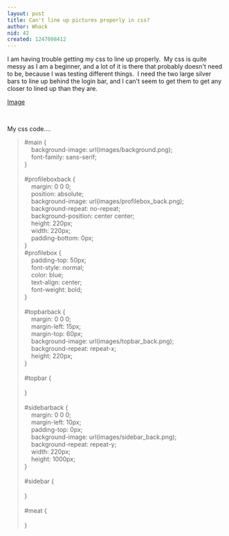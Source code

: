 ```yaml
---
layout: post
title: Can't line up pictures properly in css?
author: Whack
nid: 42
created: 1247098412
---
```

<p>I am having trouble getting my css to line up properly.&nbsp; My css is quite messy as I&nbsp;am a beginner, and a lot of it is there that probably doesn't need to be, because I&nbsp;was testing different things.&nbsp; I need the two large silver bars to line up behind the login bar, and I&nbsp;can't seem to get them to get any closer to lined up than they are. &nbsp;</p>
<p><a href="http://localhost/Mytale/style/images/screenshotbroken.png">Image</a></p>
<p>&nbsp;</p>
<p>My css code....&nbsp; </p>
<blockquote>
<p>#main {<br />
&nbsp;&nbsp;&nbsp; background-image: url(images/background.png);<br />
&nbsp;&nbsp;&nbsp; font-family: sans-serif;<br />
}<br />
<br />
#profileboxback {<br />
&nbsp;&nbsp;&nbsp; margin: 0 0 0;<br />
&nbsp;&nbsp;&nbsp; position: absolute;<br />
&nbsp;&nbsp;&nbsp; background-image: url(images/profilebox_back.png);<br />
&nbsp;&nbsp;&nbsp; background-repeat: no-repeat;<br />
&nbsp;&nbsp;&nbsp; background-position: center center;<br />
&nbsp;&nbsp;&nbsp; height: 220px;<br />
&nbsp;&nbsp;&nbsp; width: 220px;<br />
&nbsp;&nbsp;&nbsp; padding-bottom: 0px;<br />
}<br />
#profilebox {<br />
&nbsp;&nbsp;&nbsp; padding-top: 50px;<br />
&nbsp;&nbsp;&nbsp; font-style: normal;<br />
&nbsp;&nbsp;&nbsp; color: blue;<br />
&nbsp;&nbsp;&nbsp; text-align: center;<br />
&nbsp;&nbsp;&nbsp; font-weight: bold;<br />
}<br />
<br />
#topbarback {<br />
&nbsp;&nbsp;&nbsp; margin: 0 0 0;<br />
&nbsp;&nbsp;&nbsp; margin-left: 15px;<br />
&nbsp;&nbsp;&nbsp; margin-top: 60px;<br />
&nbsp;&nbsp;&nbsp; background-image: url(images/topbar_back.png);<br />
&nbsp;&nbsp;&nbsp; background-repeat: repeat-x;<br />
&nbsp;&nbsp;&nbsp; height: 220px;<br />
}<br />
<br />
#topbar {<br />
<br />
}<br />
<br />
#sidebarback {<br />
&nbsp;&nbsp;&nbsp; margin: 0 0 0;<br />
&nbsp;&nbsp;&nbsp; margin-left: 10px;<br />
&nbsp;&nbsp;&nbsp; padding-top: 0px;<br />
&nbsp;&nbsp;&nbsp; background-image: url(images/sidebar_back.png);<br />
&nbsp;&nbsp;&nbsp; background-repeat: repeat-y;<br />
&nbsp;&nbsp;&nbsp; width: 220px;<br />
&nbsp;&nbsp;&nbsp; height: 1000px;<br />
}<br />
<br />
#sidebar {<br />
<br />
}<br />
<br />
#meat {<br />
<br />
}</p>
</blockquote> <br />
